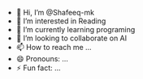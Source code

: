 - 👋 Hi, I’m @Shafeeq-mk
- 👀 I’m interested in Reading
- 🌱 I’m currently learning programing
- 💞️ I’m looking to collaborate on AI
- 📫 How to reach me ...
- 😄 Pronouns: ...
- ⚡ Fun fact: ...

<!---
Shafeeq-mk/Shafeeq-mk is a ✨ special ✨ repository because its `README.md` (this file) appears on your GitHub profile.
You can click the Preview link to take a look at your changes.
--->
